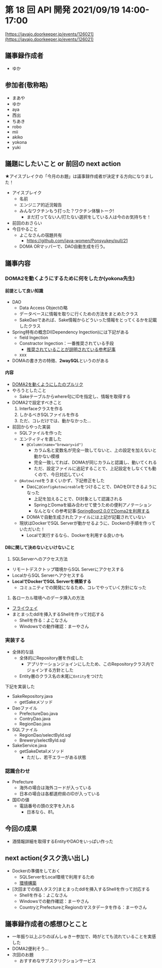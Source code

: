 # 第 18 回 API 開発 2021/09/19 14:00-17:00

[https://javajo.doorkeeper.jp/events/126021](https://javajo.doorkeeper.jp/events/126021)

## 議事録作成者

- ゆか

## 参加者(敬称略)

- まあや
- ゆか
- aya
- 西出
- ちあき
- robo
- mii
- akiko
- yokona
- yuki

## 議題にしたいこと or 前回の next action

★アイスブレイクの「今月のお題」は議事録作成者が決定する方向になりました！

- アイスブレイク
  - 名前
  - エンジニア的近況報告
  - みんなワクチンもう打った？ワクチン体験トーク!
    - まだ打ってない人/打たない選択をしている人は今のお気持ちを！
- 前回のおさらい
- 今日やること
  - よこなさんの宿題共有
    - https://github.com/java-women/Ponsyukey/pull/21
  - DOMA ORマッパーで、DAO自動生成を行う。

## 議事内容

### DOMA2を動くようにするために何をしたか(yokona先生)

#### 前提として良い知識

- DAO
  - Data Access Objectの略
  - データベースに情報を取りに行くための方法をまとめたクラス
  - SakeDaoであれば、Sake情報からどういった情報をとってくるかを記載したクラス
- Spring特有の概念DI(Dependency Ingection)には下記がある 
  - field Ingection
  - Constractor Ingection：一番推奨されている手段
    - [推奨されていることが説明されている参考記事](https://qiita.com/kmuro/items/aead50c699fefe56c120)
  - xxx
- DOMAの書き方の特徴、**2waySQL**というのがある

#### 内容

- [DOMA2を動くようにしたのプルリク](https://github.com/java-women/Ponsyukey/pull/21)
- やろうとしたこと
  - Sakeテーブルからwhere句にIDを指定し、情報を取得する
- DOMA2で設定すべきこと
  1. Interfaceクラスを作る
  1. しかるべきSQLファイルを作る
  2. ただ、コレだけでは、動かなかった…
- 前回からやった実装
  - SQLファイルを作った
  - エンティティを直した
    - `@Column(name="brewary=id")`
      - カラム名と変数名が完全一致してないと、上の設定を加えないと動かない模様
      - 完全一致してれば、DOMAが同じカラムと認識し、動いてくれる
      - ただ、設定ファイルに追記することで、上記設定をしなくても動くので、今日対応していく
  - `@Autowired`をうまくいかず、下記修正をした
    - Daoに`@ConfigAutowireable`をつけることで、DAOをDIできるようになった
      - 上記を加えることで、DI対象として認識される
      - SpringとDomaを組み合わせて使うための便利アノテーション
      - なんとなくの参考記事:[SpringBoot2.0.0でDoma2を利用する](https://www.d-make.co.jp/blog/2018/04/07/springboot2-0-0%E3%81%A7doma2%E3%82%92%E5%88%A9%E7%94%A8%E3%81%99%E3%82%8B/)
    - DOMAで自動生成されたファイルには上記が記載されていない
  - 現状はDockerでSQL Serverが動かせるように、Dockerの手順を作っていただいた！
    - Localで実行するなら、Dockerを利用する良いかも

#### DBに関して決めないといけないこと

1. SQLServerへのアクセス方法
  - リモートデスクトップ環境からSQL Serverにアクセスする
  - LocalからSQL Serverへアクセスする
  - **LocalでDockerでSQL Serverを構築する**
    - コミュニティでの開発になるため、コレでやっていく方針になった
1. 各ローカル環境へのデータ挿入の方法
  - [フライウェイ](https://flywaydb.org/)
  - まとまったddlを挿入するShellを作って対応する
    - Shellを作る：よこなさん
    - Windowsでの動作確認：まーやさん

### 実装する

- 全体的な話
  - 全体的にRepository層を作成した 
    - アプリケーションジョインにしたため、このRepositoryクラス内でジョインする方針とした
  - Entity層のクラス名の末尾に`Entity`をつけた

下記を実装した
- SakeRepository.java
  - getSakeメソッド
- Daoファイル
  - PrefectureDao.java
  - ContryDao.java
  - RegionDao.java
- SQLファイル
  - RegionDao/selectById.sql
  - Brewery/selectById.sql
- SakeService.java
  - getSakeDetailメソッド
    - ただし、若干エラーがある状態

### 認識合わせ

- Prefecture 
  - 海外の場合は海外コードが入っている
  - 日本の場合は各都道府県のIDが入っている
- 国IDの値
  - 電話番号の頭の文字を入れる
    - 日本なら、81。

## 今回の成果

- 酒情報詳細を取得するEntityやDAOをいっぱい作った

## next action(タスク洗い出し)

- Dockerの準備をしておく
  - SQLServerをLocal環境で利用するため
  - [環境構築](https://github.com/java-women/Ponsyukey/blob/master/docs/reports/004-environment.md)
- [次回までの個人タスク]まとまったddlを挿入するShellを作って対応する
  - Shellを作る：よこなさん
  - Windowsでの動作確認：まーやさん
  - CountryとPrefectureとRegionのマスタデータを作る：まーやさん

## 議事録作成者の感想ひとこと

- 一年振り以上ぶりのぽんしゅきー参加で、時がとても流れていることを実感した
- DOMA2便利そう…
- 次回のお題
  - おすすめなサブスクリクションサービス

